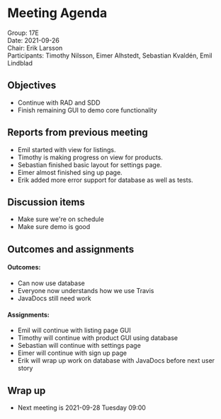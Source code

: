 # Meeting Agenda

Group: 17E
\
Date: 2021-09-26
\
Chair: Erik Larsson
\
Participants: Timothy Nilsson, Eimer Alhstedt, Sebastian Kvaldén, Emil Lindblad



## Objectives

- Continue with RAD and SDD
- Finish remaining GUI to demo core functionality


## Reports from previous meeting

- Emil started with view for listings.
- Timothy is making progress on view for products.
- Sebastian finished basic layout for settings page.
- Eimer almost finished sing up page.
- Erik added more error support for database as well as tests.


## Discussion items

- Make sure we're on schedule
- Make sure demo is good


## Outcomes and assignments

#### Outcomes:

- Can now use database
- Everyone now understands how we use Travis
- JavaDocs still need work

#### Assignments:


- Emil will continue with listing page GUI
- Timothy will continue with product GUI using database
- Sebastian will continue with settings page
- Eimer will continue with sign up page
- Erik will wrap up work on database with JavaDocs before next user story


## Wrap up

- Next meeting is 2021-09-28 Tuesday 09:00

